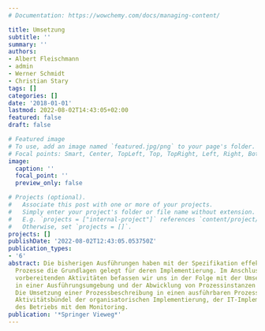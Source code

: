 ```yaml
---
# Documentation: https://wowchemy.com/docs/managing-content/

title: Umsetzung
subtitle: ''
summary: ''
authors:
- Albert Fleischmann
- admin
- Werner Schmidt
- Christian Stary
tags: []
categories: []
date: '2018-01-01'
lastmod: 2022-08-02T14:43:05+02:00
featured: false
draft: false

# Featured image
# To use, add an image named `featured.jpg/png` to your page's folder.
# Focal points: Smart, Center, TopLeft, Top, TopRight, Left, Right, BottomLeft, Bottom, BottomRight.
image:
  caption: ''
  focal_point: ''
  preview_only: false

# Projects (optional).
#   Associate this post with one or more of your projects.
#   Simply enter your project's folder or file name without extension.
#   E.g. `projects = ["internal-project"]` references `content/project/deep-learning/index.md`.
#   Otherwise, set `projects = []`.
projects: []
publishDate: '2022-08-02T12:43:05.053750Z'
publication_types:
- '6'
abstract: Die bisherigen Ausführungen haben mit der Spezifikation effektiver und effizienter
  Prozesse die Grundlagen gelegt für deren Implementierung. Im Anschluss an diese
  vorbereitenden Aktivitäten befassen wir uns in der Folge mit der Umsetzung der Prozessspezifikation
  in einer Ausführungsumgebung und der Abwicklung von Prozessinstanzen im Echtbetrieb.
  Die Umsetzung einer Prozessbeschreibung in einen ausführbaren Prozess umfasst die
  Aktivitätsbündel der organisatorischen Implementierung, der IT-Implementierung und
  des Betriebs mit dem Monitoring.
publication: '*Springer Vieweg*'
---
```

